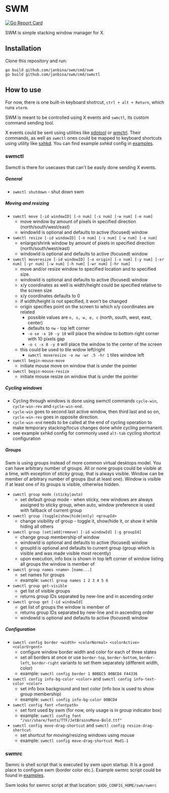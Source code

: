 # SWM

[![Go Report Card](https://goreportcard.com/badge/github.com/janbina/swm)](https://goreportcard.com/report/github.com/janbina/swm)

SWM is simple stacking window manager for X.

## Installation

Clone this repository and run:
```
go build github.com/janbina/swm/cmd/swm
go build github.com/janbina/swm/cmd/swmctl
```

## How to use

For now, there is one built-in keyboard shotrcut, `ctrl + alt + Return`, which runs `xterm`.

SWM is meant to be controlled using X events and `swmctl`, its custom command sending tool.

X events could be sent using utilities like [xdotool](https://github.com/jordansissel/xdotool)
or [wmctrl](http://tripie.sweb.cz/utils/wmctrl/).
Their commands, as well as `swmctl` ones could be mapped to keyboard shortcuts using utility
like [sxhkd](https://github.com/baskerville/sxhkd).
You can find example _sxhkd_ config in [examples](https://github.com/janbina/swm/tree/master/examples).

### swmctl

Swmctl is there for usecases that can't be easily done sending X events.

##### General
- `swmctl shutdown` - shut down swm

##### Moving and resizing
- `swmctl move [-id windowID] [-n num] [-s num] [-w num] [-e num]`
    - move window by amount of pixels in specified direction (north/south/west/east)
    - windowId is optional and defaults to active (focused) window
- `swmctl resize [-id windowID] [-n num] [-s num] [-w num] [-e num]`
    - enlarge/shrink window by amount of pixels in specified direction (north/south/west/east)
    - windowId is optional and defaults to active (focused) window
- `swmctl moveresize [-id windowID] [-o origin]
                     [-x num] [-y num] [-xr num] [-yr num]
                     [-w num] [-h num] [-wr num] [-hr num]`
    - move and/or resize window to specified location and to specified size.
    - windowId is optional and defaults to active (focused) window
    - x/y coordinates as well is width/height could be specified relative to the screen size
    - x/y coordinates defaults to 0
    - if width/height is not specified, it won't be changed
    - origin specifies point on the screen to which x/y coordinates are related
        - possible values are `n, s, w, e, c` (north, south, west, east, center)
        - defaults to `nw` - top left corner
        - `-o se -x 10 -y 10` will place the window to bottom right corner with 10 pixels gap
        - `-o c -x 0 -y 0` will place the window to the center of the screen
    - this could be used to tile widow left/right
        - `swmctl moveresize -o nw -wr .5 -hr 1` tiles window left
- `swmctl begin-mouse-move`
    - initiate mouse move on window that is under the pointer
- `swmctl begin-mouse-resize`
    - initiate mouse resize on window that is under the pointer

##### Cycling windows
- Cycling through windows is done using swmctl commands `cycle-win`, `cycle-win-rev` and `cycle-win-end`.
- `cycle-win` goes to second last active window, then third last and so on, `cycle-win-rev` goes in opposite direction.
- `cycle-win-end` needs to be called at the end of cycling operation to make temporary stacking/focus changes done while cycling permanent.
- see example sxhkd config for commonly used `alt-tab` cycling shortcut configuration

##### Groups
Swm is using groups instead of more common virtual desktops model.
You can have arbitrary number of groups.
All or none groups could be visible at a time, with exception of _sticky_ group, that is always visible.
Window can be member of arbitrary number of groups (but at least one).
Window is visible if at least one of its groups is visible, otherwise hidden.

- `swmctl group mode (sticky|auto)`
    - set default group mode - when sticky, new windows are always assigned to sticky group, when auto, window preference is used with fallback of current group
- `swmctl group (toggle|show|hide|only) <groupId>`
    - change visibility of group - toggle it, show/hide it, or show it while hiding all others
- `swmctl group (set|add|remove) [-id windowId] [-g groupId]`
    - change group membership of window
    - windowId is optional and defaults to active (focused) window
    - groupId is optional and defaults to current group (group which is visible and was made visible most recently)
    - upon execution, info box is shown in top left corner of window listing all groups the window is member of
- `swmctl group names <name> [name...]`
    - set names for groups
    - example: `swmctl group names 1 2 3 4 5 6`
- `swmctl group get-visible`
    - get list of visible groups
    - returns group IDs separated by new-line and in ascending order
- `swmctl group get [-id windowId]`
    - get list of groups the window is member of
    - returns group IDs separated by new-line and in ascending order
    - windowId is optional and defaults to active (focused) window

##### Configuration
- `swmctl config border <width> <colorNormal> <colorActive> <colorUrgent>`
    - configure window border width and color for each of three states
    - set all borders at once or use `border-top`, `border-bottom`, `border-left`, `border-right` variants to set them separately (different width, color)
    - example: `swmctl config border 1 B0BEC5 00BCD4 F44336`
- `swmctl config info-bg-color <color>` and `swmctl config info-text-color <color>`
    - set info box background and text color (info box is used to show group membership)
    - example: `swmctl config info-bg-color 00BCD4`
- `swmctl config font <fontpath>`
    - set font used by swm (for now, only usage is in group indicator box)
    - example: `swmctl config font "/usr/share/fonts/TTF/JetBrainsMono-Bold.ttf"`
- `swmctl config move-drag-shortcut` and `swmctl config resize-drag-shortcut`
    - set shortcut for moving/resizing windows using mouse
    - example: `swmctl config move-drag-shortcut Mod1-1`

### swmrc

Swmrc is shell script that is executed by swm upon startup.
It is a good place to configure swm (border color etc.).
Example swmrc script could be found in [examples](https://github.com/janbina/swm/tree/master/examples).

Swm looks for swmrc script at that location: `$XDG_CONFIG_HOME/swm/swmrc`
